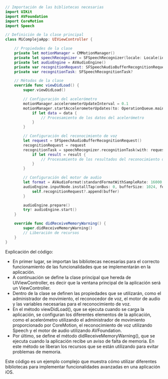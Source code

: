 ```swift
// Importación de las bibliotecas necesarias
import UIKit
import AVFoundation
import CoreMotion
import Speech

// Definición de la clase principal
class MiComplejaApp: UIViewController {

    // Propiedades de la clase
    private let motionManager = CMMotionManager()
    private let speechRecognizer = SFSpeechRecognizer(locale: Locale(identifier: "es-ES"))
    private let audioEngine = AVAudioEngine()
    private var recognitionRequest: SFSpeechAudioBufferRecognitionRequest?
    private var recognitionTask: SFSpeechRecognitionTask?

    // Métodos de la clase
    override func viewDidLoad() {
        super.viewDidLoad()

        // Configuración del acelerómetro
        motionManager.accelerometerUpdateInterval = 0.1
        motionManager.startAccelerometerUpdates(to: OperationQueue.main) { (data, error) in
            if let data = data {
                // Procesamiento de los datos del acelerómetro
            }
        }

        // Configuración del reconocimiento de voz
        let request = SFSpeechAudioBufferRecognitionRequest()
        recognitionRequest = request
        recognitionTask = speechRecognizer.recognitionTask(with: request) { (result, error) in
            if let result = result {
                // Procesamiento de los resultados del reconocimiento de voz
            }
        }

        // Configuración del motor de audio
        let format = AVAudioFormat(standardFormatWithSampleRate: 16000, channels: 1)
        audioEngine.inputNode.installTap(onBus: 0, bufferSize: 1024, format: format) { (buffer, _) in
            self.recognitionRequest?.append(buffer)
        }

        audioEngine.prepare()
        try! audioEngine.start()
    }

    override func didReceiveMemoryWarning() {
        super.didReceiveMemoryWarning()
        // Liberación de recursos
    }
}
```

Explicación del código:

* En primer lugar, se importan las bibliotecas necesarias para el correcto funcionamiento de las funcionalidades que se implementarán en la aplicación.
* A continuación se define la clase principal que hereda de UIViewController, es decir que la ventana principal de la aplicación será un ViewController.
* Dentro de la clase se definen las propiedades que se utilizarán, como el administrador de movimiento, el reconocedor de voz, el motor de audio y las variables necesarias para el reconocimiento de voz.
* En el método viewDidLoad(), que se ejecuta cuando se carga la aplicación, se configuran los diferentes elementos de la aplicación, como el acelerómetro utilizando el administrador de movimiento proporcionado por CoreMotion, el reconocimiento de voz utilizando Speech y el motor de audio utilizando AVFoundation.
* Por último, se define el método didReceiveMemoryWarning(), que se ejecuta cuando la aplicación recibe un aviso de falta de memoria. En este método se liberan los recursos que se están utilizando para evitar problemas de memoria.

Este código es un ejemplo complejo que muestra cómo utilizar diferentes bibliotecas para implementar funcionalidades avanzadas en una aplicación iOS.